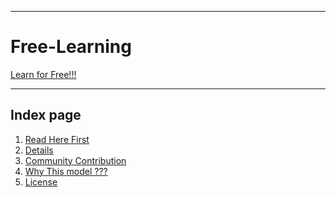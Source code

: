 - - -
# Free-Learning
[Learn for Free!!!](https://ross46.github.io/Free-Learning)  
- - -

## Index page  
1. [Read Here First](./Idea.html)  
2. [Details](./ABOUT.html)  
3. [Community Contribution](./Community.html)
4. [Why This model ???](./WTM.html)
5. [License](./LICENSE)
